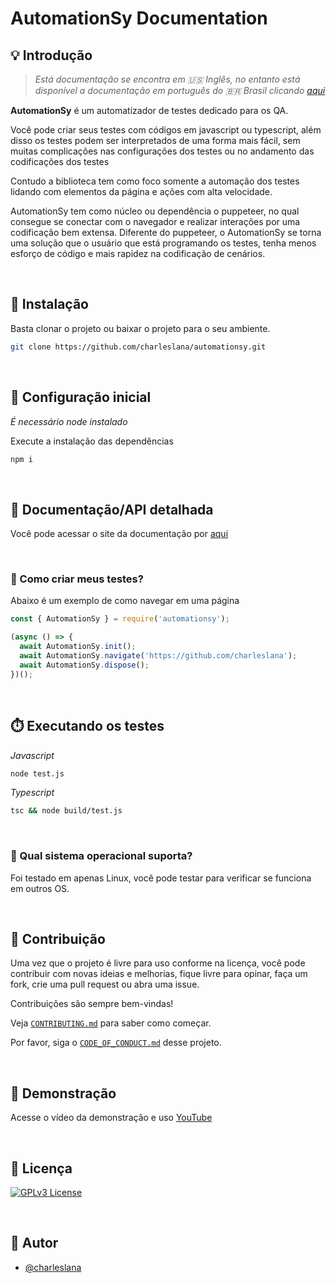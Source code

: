 # AutomationSy Documentation

## 💡 Introdução

> _Está documentação se encontra em 🇺🇸 Inglês, no entanto está disponível a documentação em português do 🇧🇷 Brasil
> clicando [aqui](README_PT_BR.md)_

**AutomationSy** é um automatizador de testes dedicado para os QA.

Você pode criar seus testes com códigos em javascript ou typescript, além disso os testes podem ser interpretados de uma forma mais fácil, sem muitas complicações nas configurações dos testes ou no andamento das codificações dos testes

Contudo a biblioteca tem como foco somente a automação dos testes lidando com elementos da página e ações com alta velocidade.

AutomationSy tem como núcleo ou dependência o puppeteer, no qual consegue se conectar com o navegador e realizar interações por uma codificação bem extensa. Diferente do puppeteer, o AutomationSy se torna uma solução que o usuário que está programando os testes, tenha menos esforço de código e mais rapidez na codificação de cenários.

<br>

## 💾 Instalação

Basta clonar o projeto ou baixar o projeto para o seu ambiente.

```bash
git clone https://github.com/charleslana/automationsy.git
```

<br>

## 🔧 Configuração inicial

_É necessário node instalado_

Execute a instalação das dependências

```bash
npm i
```

<br>

## 📄 Documentação/API detalhada

Você pode acessar o site da documentação por [aqui](https://automationsy.netlify.app/docs.html#start)

<br>

### 📝 Como criar meus testes?

Abaixo é um exemplo de como navegar em uma página

```javascript
const { AutomationSy } = require('automationsy');

(async () => {
  await AutomationSy.init();
  await AutomationSy.navigate('https://github.com/charleslana');
  await AutomationSy.dispose();
})();
```

<br>

## ⏱️ Executando os testes

_Javascript_

```bash
node test.js
```

_Typescript_

```bash
tsc && node build/test.js
```

<br>

### 📌 Qual sistema operacional suporta?

Foi testado em apenas Linux, você pode testar para verificar se funciona em outros OS.

<br>

## 💪 Contribuição

Uma vez que o projeto é livre para uso conforme na licença, você pode contribuir com novas ideias e melhorias, fique
livre para opinar, faça um fork, crie uma pull request ou abra uma issue.

Contribuições são sempre bem-vindas!

Veja [`CONTRIBUTING.md`](CONTRIBUTING.md) para saber como começar.

Por favor, siga o [`CODE_OF_CONDUCT.md`](CODE_OF_CONDUCT.md) desse projeto.

<br>

## 🎥 Demonstração

Acesse o vídeo da demonstração e uso [YouTube](https://www.youtube.com/watch?v=rnipWaD5LEU)

<br>

## 📄 Licença

[![GPLv3 License](https://img.shields.io/badge/License-GPL%20v3-yellow.svg)](LICENSE.md)

<br>

## 📢 Autor

- [@charleslana](https://www.github.com/charleslana)
